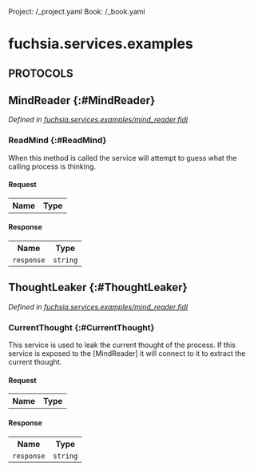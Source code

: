 Project: /_project.yaml
Book: /_book.yaml

# fuchsia.services.examples


## **PROTOCOLS**

## MindReader {:#MindReader}
*Defined in [fuchsia.services.examples/mind_reader.fidl](https://fuchsia.googlesource.com/fuchsia/+/master/topaz/public/dart/fuchsia_services/examples/mind_reader/fidl/mind_reader.fidl#8)*


### ReadMind {:#ReadMind}

 When this method is called the service will attempt to guess
 what the calling process is thinking.

#### Request
<table>
    <tr><th>Name</th><th>Type</th></tr>
    </table>


#### Response
<table>
    <tr><th>Name</th><th>Type</th></tr>
    <tr>
            <td><code>response</code></td>
            <td>
                <code>string</code>
            </td>
        </tr></table>

## ThoughtLeaker {:#ThoughtLeaker}
*Defined in [fuchsia.services.examples/mind_reader.fidl](https://fuchsia.googlesource.com/fuchsia/+/master/topaz/public/dart/fuchsia_services/examples/mind_reader/fidl/mind_reader.fidl#15)*


### CurrentThought {:#CurrentThought}

 This service is used to leak the current thought of the process.
 If this service is exposed to the [MindReader] it will connect
 to it to extract the current thought.

#### Request
<table>
    <tr><th>Name</th><th>Type</th></tr>
    </table>


#### Response
<table>
    <tr><th>Name</th><th>Type</th></tr>
    <tr>
            <td><code>response</code></td>
            <td>
                <code>string</code>
            </td>
        </tr></table>















